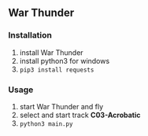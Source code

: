 ## War Thunder
### Installation
1. install War Thunder
2. install python3 for windows
3. `pip3 install requests`

### Usage
1. start War Thunder and fly 
2. select and start track **C03-Acrobatic**
3. `python3 main.py`